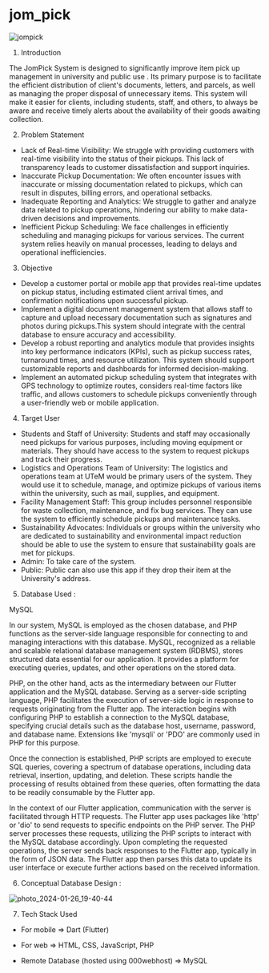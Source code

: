 # jom_pick

![jompick](https://github.com/zahir248/jom_pick/assets/90888537/cc27644b-758a-43af-9f34-7760f2ffe7dd)

1. Introduction

The JomPick System is designed to significantly improve item pick up management in university and public use . Its primary purpose is to facilitate the efficient distribution of client's documents, letters, and parcels, as well as managing the proper disposal of unnecessary items. This system will make it easier for clients, including students, staff, and others, to always be aware and receive timely alerts about the availability of their goods awaiting collection.

2. Problem Statement

- Lack of Real-time Visibility: We struggle with providing customers with real-time visibility into the status of their pickups. This lack of transparency leads to customer dissatisfaction and support inquiries.
- Inaccurate Pickup Documentation: We often encounter issues with inaccurate or missing documentation related to pickups, which can result in disputes, billing errors, and operational setbacks.
- Inadequate Reporting and Analytics: We struggle to gather and analyze data related to pickup operations, hindering our ability to make data-driven decisions and improvements.
- Inefficient Pickup Scheduling: We face challenges in efficiently scheduling and managing pickups for various services. The current system relies heavily on manual processes, leading to delays and operational 
  inefficiencies.

3. Objective

- Develop a customer portal or mobile app that provides real-time updates on pickup status, including estimated client arrival times, and confirmation notifications upon successful pickup.
- Implement a digital document management system that allows staff to capture and upload necessary documentation such as signatures and photos during pickups.This system should integrate with the central database 
  to ensure accuracy and accessibility.
- Develop a robust reporting and analytics module that provides insights into key performance indicators (KPIs), such as pickup success rates, turnaround times, and resource utilization. This system should 
  support customizable reports and dashboards for informed decision-making.
- Implement an automated pickup scheduling system that integrates with GPS technology to optimize routes, considers real-time factors like traffic, and allows customers to schedule pickups conveniently through a 
  user-friendly web or mobile application.

4. Target User

- Students and Staff of University: Students and staff may occasionally need pickups for various purposes, including moving equipment or materials. They should have access to the system to request pickups and 
  track their progress.
- Logistics and Operations Team of University: The logistics and operations team at UTeM would be primary users of the system. They would use it to schedule, manage, and optimize pickups of various items within 
  the university, such as mail, supplies, and equipment.
- Facility Management Staff: This group includes personnel responsible for waste collection, maintenance, and fix bug services. They can use the system to efficiently schedule pickups and maintenance tasks.
- Sustainability Advocates: Individuals or groups within the university who are dedicated to sustainability and environmental impact reduction should be able to use the system to ensure that sustainability goals 
  are met for pickups.
- Admin: To take care of the system.
- Public: Public can also use this app if they drop their item at the University's address.


5. Database Used :

MySQL

In our  system, MySQL is employed as the chosen database, and PHP functions as the server-side language responsible for connecting to and managing interactions with this database. MySQL, recognized as a reliable and scalable relational database management system (RDBMS), stores structured data essential for our application. It provides a platform for executing queries, updates, and other operations on the stored data.

PHP, on the other hand, acts as the intermediary between our Flutter application and the MySQL database. Serving as a server-side scripting language, PHP facilitates the execution of server-side logic in response to requests originating from the Flutter app. The interaction begins with configuring PHP to establish a connection to the MySQL database, specifying crucial details such as the database host, username, password, and database name. Extensions like 'mysqli' or 'PDO' are commonly used in PHP for this purpose.

Once the connection is established, PHP scripts are employed to execute SQL queries, covering a spectrum of database operations, including data retrieval, insertion, updating, and deletion. These scripts handle the processing of results obtained from these queries, often formatting the data to be readily consumable by the Flutter app.

In the context of our Flutter application, communication with the server is facilitated through HTTP requests. The Flutter app uses packages like 'http' or 'dio' to send requests to specific endpoints on the PHP server. The PHP server processes these requests, utilizing the PHP scripts to interact with the MySQL database accordingly. Upon completing the requested operations, the server sends back responses to the Flutter app, typically in the form of JSON data. The Flutter app then parses this data to update its user interface or execute further actions based on the received information.


6. Conceptual Database Design : 

![photo_2024-01-26_19-40-44](https://github.com/zahir248/jom_pick/assets/129832790/5b8c8b00-8325-41b3-8477-51e20bb93ba9)


7. Tech Stack Used

- For mobile => Dart (Flutter)

- For web => HTML, CSS, JavaScript, PHP

- Remote Database (hosted using 000webhost) => MySQL



